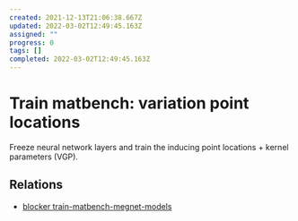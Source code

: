 ```yaml
---
created: 2021-12-13T21:06:38.667Z
updated: 2022-03-02T12:49:45.163Z
assigned: ""
progress: 0
tags: []
completed: 2022-03-02T12:49:45.163Z
---
```


# Train matbench: variation point locations

Freeze neural network layers and train the inducing point locations + kernel parameters (VGP).

## Relations

- [blocker train-matbench-megnet-models](train-matbench-megnet-models.md)
